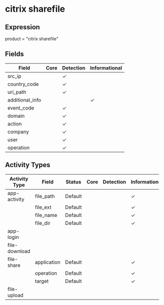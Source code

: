 citrix sharefile
================

Expression
----------

product = "citrix sharefile"

Fields
------

| Field           | Core | Detection | Informational |
| --------------- | ---- | --------- | ------------- |
| src_ip          |      | &#10003;  |               |
| country_code    |      | &#10003;  |               |
| uri_path        |      | &#10003;  |               |
| additional_info |      |           | &#10003;      |
| event_code      |      | &#10003;  |               |
| domain          |      | &#10003;  |               |
| action          |      | &#10003;  |               |
| company         |      | &#10003;  |               |
| user            |      | &#10003;  |               |
| operation       |      | &#10003;  |               |

Activity Types
--------------

| Activity Type | Field       | Status  | Core | Detection | Informational |
| ------------- | ----------- | ------- | ---- | --------- | ------------- |
| app-activity  | file_path   | Default |      |           | &#10003;      |
|               | file_ext    | Default |      |           | &#10003;      |
|               | file_name   | Default |      |           | &#10003;      |
|               | file_dir    | Default |      |           | &#10003;      |
| app-login     |             |         |      |           |               |
| file-download |             |         |      |           |               |
| file-share    | application | Default |      |           | &#10003;      |
|               | operation   | Default |      |           | &#10003;      |
|               | target      | Default |      |           | &#10003;      |
| file-upload   |             |         |      |           |               |

